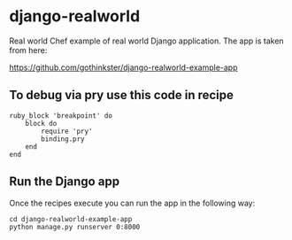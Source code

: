 # django-realworld

Real world Chef example of real world Django application. The app is taken from here:

https://github.com/gothinkster/django-realworld-example-app

## To debug via pry use this code in recipe

```
ruby_block 'breakpoint' do
    block do
        require 'pry'
        binding.pry
    end
end
```

## Run the Django app

Once the recipes execute you can run the app in the following way:

```
cd django-realworld-example-app
python manage.py runserver 0:8000
```